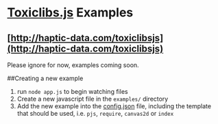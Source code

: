 # [Toxiclibs.js](http://github.com/hapticdata/toxiclibsjs) Examples
## [http://haptic-data.com/toxiclibsjs](http://haptic-data.com/toxiclibsjs)

Please ignore for now, examples coming soon.



##Creating a new example
1.	run `node app.js` to begin watching files
1.	Create a new javascript file in the `examples/` directory
1.	Add the new example into the [config.json](./config.json) file, including
the template that should be used, i.e. `pjs`, `require`, `canvas2d` or `index`
